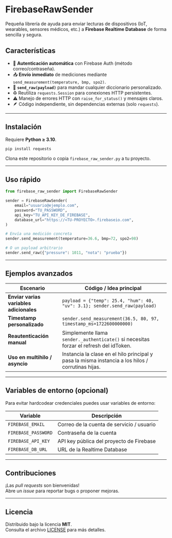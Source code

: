 
# FirebaseRawSender

Pequeña librería de ayuda para enviar lecturas de dispositivos (IoT, wearables, sensores médicos, etc.) a **Firebase Realtime Database** de forma sencilla y segura.

## Características

- 🔑 **Autenticación automática** con Firebase Auth (método correo/contraseña).  
- 📤 **Envío inmediato** de mediciones mediante `send_measurement(temperature, bmp, spo2)`.  
- 🧩 **`send_raw(payload)`** para mandar cualquier diccionario personalizado.  
- ♻️ Reutiliza `requests.Session` para conexiones HTTP persistentes.  
- ⚠️ Manejo de errores HTTP con `raise_for_status()` y mensajes claros.  
- 🪶 Código independiente, sin dependencias externas (solo `requests`).

---

## Instalación

Requiere **Python ≥ 3.10**.

```bash
pip install requests
```

Clona este repositorio o copia `firebase_raw_sender.py` a tu proyecto.

---

## Uso rápido

```python
from firebase_raw_sender import FirebaseRawSender

sender = FirebaseRawSender(
    email="usuario@ejemplo.com",
    password="TU_PASSWORD",
    api_key="TU_API_KEY_DE_FIREBASE",
    database_url="https://<TU-PROYECTO>.firebaseio.com",
)

# Envía una medición concreta
sender.send_measurement(temperature=36.6, bmp=72, spo2=98)

# O un payload arbitrario
sender.send_raw({"pressure": 1011, "nota": "prueba"})
```

---

## Ejemplos avanzados

| Escenario                            | Código / Idea principal                                                                               |
|--------------------------------------|--------------------------------------------------------------------------------------------------------|
| **Enviar varias variables adicionales** | `payload = {"temp": 25.4, "hum": 40, "uv": 3.1}; sender.send_raw(payload)`                           |
| **Timestamp personalizado**          | `sender.send_measurement(36.5, 80, 97, timestamp_ms=1722600000000)`                                   |
| **Reautenticación manual**           | Simplemente llama `sender._authenticate()` si necesitas forzar el refresh del idToken.                |
| **Uso en multihilo / asyncio**       | Instancia la clase en el hilo principal y pasa la misma instancia a los hilos / corrutinas hijas.     |

---

## Variables de entorno (opcional)

Para evitar hardcodear credenciales puedes usar variables de entorno:

| Variable              | Descripción                               |
|-----------------------|-------------------------------------------|
| `FIREBASE_EMAIL`      | Correo de la cuenta de servicio / usuario |
| `FIREBASE_PASSWORD`   | Contraseña de la cuenta                   |
| `FIREBASE_API_KEY`    | API key pública del proyecto de Firebase  |
| `FIREBASE_DB_URL`     | URL de la Realtime Database               |

---

## Contribuciones

¡Las *pull requests* son bienvenidas!  
Abre un *issue* para reportar bugs o proponer mejoras.

---

## Licencia

Distribuido bajo la licencia **MIT**.  
Consulta el archivo [LICENSE](LICENSE) para más detalles.
